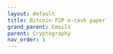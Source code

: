 ```yaml
---
layout: default
title: Bitcoin P2P e-cash paper
grand_parent: Emails
parent: Cryptography
nav_order: 1
---
```

